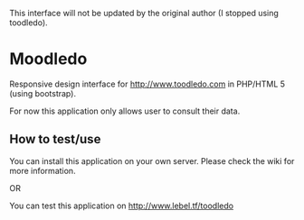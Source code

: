 This interface will not be updated by the original author (I stopped using toodledo).

# Moodledo
Responsive design interface for http://www.toodledo.com in PHP/HTML 5 (using bootstrap).

For now this application only allows user to consult their data.

## How to test/use

You can install this application on your own server. Please check the wiki for more information.

OR

You can test this application on http://www.lebel.tf/toodledo

